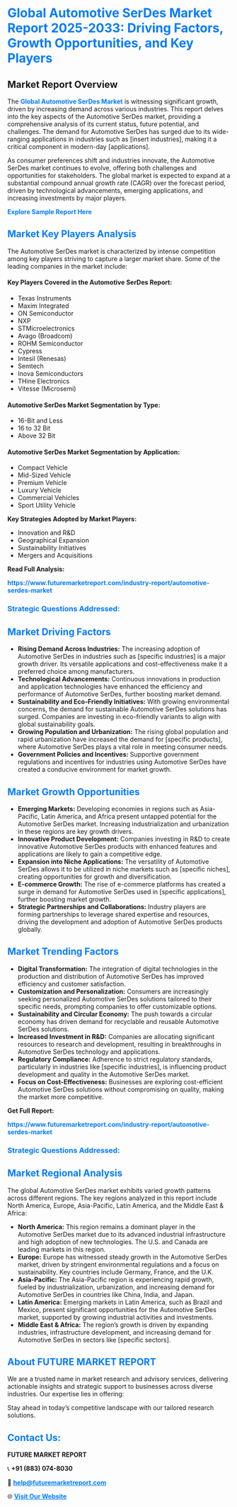 <h1 style="color: #007BFF;">Global Automotive SerDes Market Report 2025-2033: Driving Factors, Growth Opportunities, and Key Players</h1>

<section id="overview">
<h2>Market Report Overview</h2>
<p>The <a href="https://www.futuremarketreport.com/industry-report/automotive-serdes-market" style="color: #007BFF; text-decoration: none;"><strong>Global Automotive SerDes Market</strong></a> is witnessing significant growth, driven by increasing demand across various industries. This report delves into the key aspects of the Automotive SerDes market, providing a comprehensive analysis of its current status, future potential, and challenges. The demand for Automotive SerDes has surged due to its wide-ranging applications in industries such as [insert industries], making it a critical component in modern-day [applications].</p>
<p>As consumer preferences shift and industries innovate, the Automotive SerDes market continues to evolve, offering both challenges and opportunities for stakeholders. The global market is expected to expand at a substantial compound annual growth rate (CAGR) over the forecast period, driven by technological advancements, emerging applications, and increasing investments by major players.</p>
</section>

<section id="overview">
<p><a href="https://www.futuremarketreport.com/request-sample/reportId=109900" style="color: #007BFF; text-decoration: none;"><strong>Explore Sample Report Here</strong></a></p>
</section>

<section id="key-players">
<h2 style="color: #007BFF;">Market Key Players Analysis</h2>
<p>The Automotive SerDes market is characterized by intense competition among key players striving to capture a larger market share. Some of the leading companies in the market include:</p>
<h4>Key Players Covered in the Automotive SerDes Report:</h4>
<ul><li>Texas Instruments</li><li>Maxim Integrated</li><li>ON Semiconductor</li><li>NXP</li><li>STMicroelectronics</li><li>Avago (Broadcom)</li><li>ROHM Semiconductor</li><li>Cypress</li><li>Intesil (Renesas)</li><li>Semtech</li><li>Inova Semiconductors</li><li>THine Electronics</li><li>Vitesse (Microsemi)</li></ul>
<h4>Automotive SerDes Market Segmentation by Type:</h4>
<ul><li>16-Bit and Less</li><li>16 to 32 Bit</li><li>Above 32 Bit</li></ul>

<h4>Automotive SerDes Market Segmentation by Application:</h4>
<ul><li>Compact Vehicle</li><li>Mid-Sized Vehicle</li><li>Premium Vehicle</li><li>Luxury Vehicle</li><li>Commercial Vehicles</li><li>Sport Utility Vehicle</li></ul>
<p><strong>Key Strategies Adopted by Market Players:</strong></p>
<ul>
<li>Innovation and R&D</li>
<li>Geographical Expansion</li>
<li>Sustainability Initiatives</li>
<li>Mergers and Acquisitions</li>
</ul>
</section>

<section>
<p><strong>Read Full Analysis: </strong></p><a href="https://www.futuremarketreport.com/industry-report/automotive-serdes-market" style="color: #007BFF; text-decoration: none;"><strong>https://www.futuremarketreport.com/industry-report/automotive-serdes-market</strong></a>
<h3 style="color: #007BFF;">Strategic Questions Addressed:</h3>
</section>

<section id="driving-factors">
<h2 style="color: #007BFF;">Market Driving Factors</h2>
<ul>
<li><strong>Rising Demand Across Industries:</strong> The increasing adoption of Automotive SerDes in industries such as [specific industries] is a major growth driver. Its versatile applications and cost-effectiveness make it a preferred choice among manufacturers.</li>
<li><strong>Technological Advancements:</strong> Continuous innovations in production and application technologies have enhanced the efficiency and performance of Automotive SerDes, further boosting market demand.</li>
<li><strong>Sustainability and Eco-Friendly Initiatives:</strong> With growing environmental concerns, the demand for sustainable Automotive SerDes solutions has surged. Companies are investing in eco-friendly variants to align with global sustainability goals.</li>
<li><strong>Growing Population and Urbanization:</strong> The rising global population and rapid urbanization have increased the demand for [specific products], where Automotive SerDes plays a vital role in meeting consumer needs.</li>
<li><strong>Government Policies and Incentives:</strong> Supportive government regulations and incentives for industries using Automotive SerDes have created a conducive environment for market growth.</li>
</ul>
</section>

<section id="growth-opportunities">
<h2 style="color: #007BFF;">Market Growth Opportunities</h2>
<ul>
<li><strong>Emerging Markets:</strong> Developing economies in regions such as Asia-Pacific, Latin America, and Africa present untapped potential for the Automotive SerDes market. Increasing industrialization and urbanization in these regions are key growth drivers.</li>
<li><strong>Innovative Product Development:</strong> Companies investing in R&D to create innovative Automotive SerDes products with enhanced features and applications are likely to gain a competitive edge.</li>
<li><strong>Expansion into Niche Applications:</strong> The versatility of Automotive SerDes allows it to be utilized in niche markets such as [specific niches], creating opportunities for growth and diversification.</li>
<li><strong>E-commerce Growth:</strong> The rise of e-commerce platforms has created a surge in demand for Automotive SerDes used in [specific applications], further boosting market growth.</li>
<li><strong>Strategic Partnerships and Collaborations:</strong> Industry players are forming partnerships to leverage shared expertise and resources, driving the development and adoption of Automotive SerDes products globally.</li>
</ul>
</section>

<section id="trending-factors">
<h2 style="color: #007BFF;">Market Trending Factors</h2>
<ul>
<li><strong>Digital Transformation:</strong> The integration of digital technologies in the production and distribution of Automotive SerDes has improved efficiency and customer satisfaction.</li>
<li><strong>Customization and Personalization:</strong> Consumers are increasingly seeking personalized Automotive SerDes solutions tailored to their specific needs, prompting companies to offer customizable options.</li>
<li><strong>Sustainability and Circular Economy:</strong> The push towards a circular economy has driven demand for recyclable and reusable Automotive SerDes solutions.</li>
<li><strong>Increased Investment in R&D:</strong> Companies are allocating significant resources to research and development, resulting in breakthroughs in Automotive SerDes technology and applications.</li>
<li><strong>Regulatory Compliance:</strong> Adherence to strict regulatory standards, particularly in industries like [specific industries], is influencing product development and quality in the Automotive SerDes market.</li>
<li><strong>Focus on Cost-Effectiveness:</strong> Businesses are exploring cost-efficient Automotive SerDes solutions without compromising on quality, making the market more competitive.</li>
</ul>
</section>

<section>
<p><strong>Get Full Report: </strong></p><a href="https://www.futuremarketreport.com/industry-report/automotive-serdes-market" style="color: #007BFF; text-decoration: none;"><strong>https://www.futuremarketreport.com/industry-report/automotive-serdes-market</strong></a>
<h3 style="color: #007BFF;">Strategic Questions Addressed:</h3>
</section>


<section id="regional-analysis">
<h2 style="color: #007BFF;">Market Regional Analysis</h2>
<p>The global Automotive SerDes market exhibits varied growth patterns across different regions. The key regions analyzed in this report include North America, Europe, Asia-Pacific, Latin America, and the Middle East & Africa:</p>
<ul>
<li><strong>North America:</strong> This region remains a dominant player in the Automotive SerDes market due to its advanced industrial infrastructure and high adoption of new technologies. The U.S. and Canada are leading markets in this region.</li>
<li><strong>Europe:</strong> Europe has witnessed steady growth in the Automotive SerDes market, driven by stringent environmental regulations and a focus on sustainability. Key countries include Germany, France, and the U.K.</li>
<li><strong>Asia-Pacific:</strong> The Asia-Pacific region is experiencing rapid growth, fueled by industrialization, urbanization, and increasing demand for Automotive SerDes in countries like China, India, and Japan.</li>
<li><strong>Latin America:</strong> Emerging markets in Latin America, such as Brazil and Mexico, present significant opportunities for the Automotive SerDes market, supported by growing industrial activities and investments.</li>
<li><strong>Middle East & Africa:</strong> The region’s growth is driven by expanding industries, infrastructure development, and increasing demand for Automotive SerDes in sectors like [specific sectors].</li>
</ul>
</section>

<footer>
<h2 style="color: #007BFF;">About FUTURE MARKET REPORT</h2>
<p>We are a trusted name in market research and advisory services, delivering actionable insights and strategic support to businesses across diverse industries. Our expertise lies in offering:</p>

<p>Stay ahead in today’s competitive landscape with our tailored research solutions.</p>

<h2 style="color: #007BFF;">Contact Us:</h2>
<p><strong>FUTURE MARKET REPORT</strong></p>
<p>📞 <strong>+91 (883) 074-8030</strong></p>
<p>📧 <strong><a href="mailto:help@futuremarketreport.com" style="color: #007BFF;">help@futuremarketreport.com</a></strong></p>
<p>🌐 <strong><a href="https://www.futuremarketreport.com/" style="color: #007BFF;">Visit Our Website</a></strong></p>
</footer>